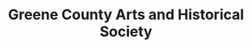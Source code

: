 ---
layout: repo
title: "Greene County Arts and Historical Society"
id: 4876
permalink: repos/4876/
---